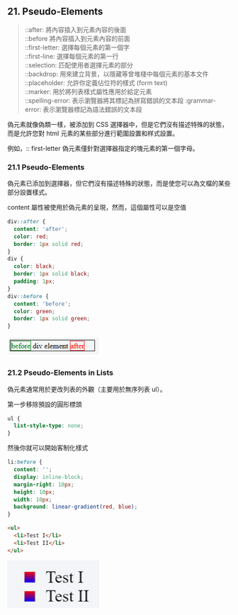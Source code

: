 ## 21. Pseudo-Elements

> ::after: 將內容插入到元素內容的後面  
> ::before 將內容插入到元素內容的前面  
> ::first-letter: 選擇每個元素的第一個字  
> ::first-line: 選擇每個元素的第一行  
> ::selection: 匹配使用者選擇元素的部分  
> ::backdrop: 用來建立背景，以隱藏等曾堆棧中每個元素的基本文件  
> ::placeholder: 允許你定義佔位符的樣式 (form text)  
> ::marker: 用於將列表樣式屬性應用於給定元素  
> ::spelling-error: 表示瀏覽器將其標記為拼寫錯誤的文本段
> :grammar-error: 表示瀏覽器標記為語法錯誤的文本段

偽元素就像偽類一樣，被添加到 CSS 選擇器中，但是它們沒有描述特殊的狀態，而是允許您對 html 元素的某些部分進行範圍設置和样式設置。

例如，:: first-letter 偽元素僅針對選擇器指定的塊元素的第一個字母。

### 21.1 Pseudo-Elements

偽元素已添加到選擇器，但它們沒有描述特殊的狀態，而是使您可以為文檔的某些部分設置樣式。

content 屬性被使用於偽元素的呈現，然而，這個屬性可以是空值

```css
div::after {
  content: 'after';
  color: red;
  border: 1px solid red;
}
div {
  color: black;
  border: 1px solid black;
  padding: 1px;
}
div::before {
  content: 'before';
  color: green;
  border: 1px solid green;
}
```

![](images/2019-10-29-22-37-28.png)

### 21.2 Pseudo-Elements in Lists

偽元素通常用於更改列表的外觀（主要用於無序列表 ul）。

第一步移除預設的圓形標頭

```css
ul {
  list-style-type: none;
}
```

然後你就可以開始客制化樣式

```css
li:before {
  content: '';
  display: inline-block;
  margin-right: 10px;
  height: 10px;
  width: 10px;
  background: linear-gradient(red, blue);
}
```

```html
<ul>
  <li>Test I</li>
  <li>Test II</li>
</ul>
```

![](images/2019-10-29-22-39-17.png)
